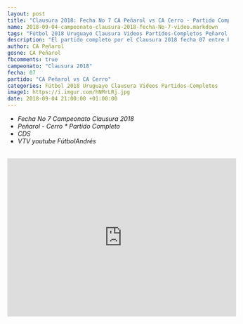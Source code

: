 ```yaml
---
layout: post
title: "Clausura 2018: Fecha No 7 CA Peñarol vs CA Cerro - Partido Completo - video (VTV)"
name: 2018-09-04-campeonato-clausura-2018-fecha-No-7-video.markdown
tags: "Fútbol 2018 Uruguayo Clausura Videos Partidos-Completos Peñarol Cerro video youtube"
description: "El partido completo por el Clausura 2018 fecha 07 entre Peñarol y Cerro en el CDS"
author: CA Peñarol
gosne: CA Peñarol
fbcomments: true
campeonato: "Clausura 2018"
fecha: 07
partido: "CA Peñarol vs CA Cerro"
categories: Fútbol 2018 Uruguayo Clausura Videos Partidos-Completos
image1: https://i.imgur.com/hNMrLRj.jpg
date: 2018-09-04 21:00:00 +01:00:00
---
```


 - *Fecha No 7 Campeonato Clausura 2018*
 - *Peñarol - Cerro * Partido Completo*
 - *CDS*
 - *VTV youtube FútbolAndrés*

 <br>

 <iframe width="521" height="360" src="https://www.youtube.com/embed/WE6t_nP7YuQ" frameborder="0" allow="autoplay; encrypted-media" allowfullscreen></iframe>
